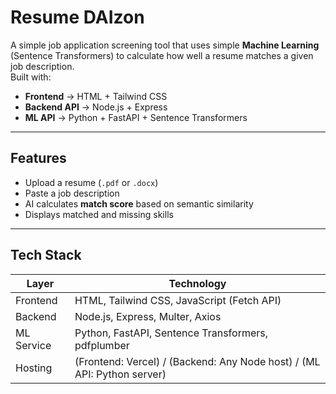 #  Resume DAIzon

A simple job application screening tool that uses simple **Machine Learning** (Sentence Transformers) to calculate how well a resume matches a given job description.  
Built with:

- **Frontend** → HTML + Tailwind CSS
- **Backend API** → Node.js + Express
- **ML API** → Python + FastAPI + Sentence Transformers

---

## Features
- Upload a resume (`.pdf` or `.docx`)
- Paste a job description
- AI calculates **match score** based on semantic similarity
- Displays matched and missing skills

---

## Tech Stack
| Layer      | Technology |
|------------|------------|
| Frontend   | HTML, Tailwind CSS, JavaScript (Fetch API) |
| Backend    | Node.js, Express, Multer, Axios |
| ML Service | Python, FastAPI, Sentence Transformers, pdfplumber |
| Hosting    | (Frontend: Vercel) / (Backend: Any Node host) / (ML API: Python server) |

